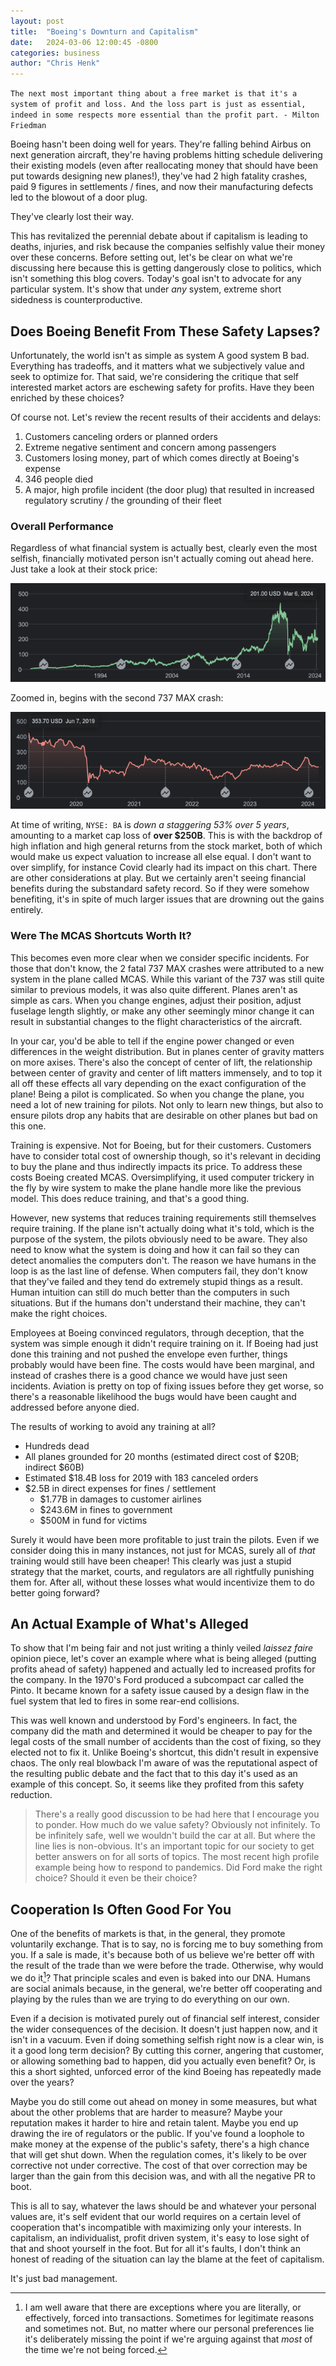 ```yaml
---
layout: post
title:  "Boeing's Downturn and Capitalism"
date:   2024-03-06 12:00:45 -0800
categories: business
author: "Chris Henk"
---
```


`The next most important thing about a free market is that it's a system of profit and loss. And the loss part is just as essential, indeed in some respects more essential than the profit part. - Milton Friedman`

Boeing hasn't been doing well for years. They're falling behind Airbus on next generation aircraft, they're having problems hitting schedule delivering their existing models (even after reallocating money that should have been put towards designing new planes!), they've had 2 high fatality crashes, paid 9 figures in settlements / fines, and now their manufacturing defects led to the blowout of a door plug.

They've clearly lost their way.

This has revitalized the perennial debate about if capitalism is leading to deaths, injuries, and risk because the companies selfishly value their money over these concerns. Before setting out, let's be clear on what we're discussing here because this is getting dangerously close to politics, which isn't something this blog covers. Today's goal isn't to advocate for any particular system. It's show that under *any* system, extreme short sidedness is counterproductive.  

## Does Boeing Benefit From These Safety Lapses?

Unfortunately, the world isn't as simple as system A good system B bad. Everything has tradeoffs, and it matters what we subjectively value and seek to optimize for. That said, we're considering the critique that self interested market actors are eschewing safety for profits. Have they been enriched by these choices?

Of course not. Let's review the recent results of their accidents and delays:

1. Customers canceling orders or planned orders
2. Extreme negative sentiment and concern among passengers
3. Customers losing money, part of which comes directly at Boeing's expense
4. 346 people died
5. A major, high profile incident (the door plug) that resulted in increased regulatory scrutiny / the grounding of their fleet

### Overall Performance

Regardless of what financial system is actually best, clearly even the most selfish, financially motivated person isn't actually coming out ahead here. Just take a look at their stock price:

![image-20240306135738413](/assets/img/boeing-capitalism.assets/image-20240306135738413.png) 

Zoomed in, begins with the second 737 MAX crash:

![image-20240306135851425](/assets/img/boeing-capitalism.assets/image-20240306135851425.png)

At time of writing, `NYSE: BA` is *down a staggering 53% over 5 years*, amounting to a market cap loss of **over $250B**. This is with the backdrop of high inflation and high general returns from the stock market, both of which would make us expect valuation to increase all else equal. I don't want to over simplify, for instance Covid clearly had its impact on this chart. There are other considerations at play. But we certainly aren't seeing financial benefits during the substandard safety record. So if they were somehow benefiting, it's in spite of much larger issues that are drowning out the gains entirely.

### Were The MCAS Shortcuts Worth It?

This becomes even more clear when we consider specific incidents. For those that don't know, the 2 fatal 737 MAX crashes were attributed to a new system in the plane called MCAS. While this variant of the 737 was still quite similar to previous models, it was also quite different. Planes aren't as simple as cars. When you change engines, adjust their position, adjust fuselage length slightly, or make any other seemingly minor change it can result in substantial changes to the flight characteristics of the aircraft.

In your car, you'd be able to tell if the engine power changed or even differences in the weight distribution. But in planes center of gravity matters on more axises. There's also the concept of center of lift, the relationship between center of gravity and center of lift matters immensely, and to top it all off these effects all vary depending on the exact configuration of the plane! Being a pilot is complicated. So when you change the plane, you need a lot of new training for pilots. Not only to learn new things, but also to ensure pilots drop any habits that are desirable on other planes but bad on this one.

Training is expensive. Not for Boeing, but for their customers. Customers have to consider total cost of ownership though, so it's relevant in deciding to buy the plane and thus indirectly impacts its price. To address these costs Boeing created MCAS. Oversimplifying, it used computer trickery in the fly by wire system to make the plane handle more like the previous model. This does reduce training, and that's a good thing. 

However, new systems that reduces training requirements still themselves require training. If the plane isn't actually doing what it's told, which is the purpose of the system, the pilots obviously need to be aware. They also need to know what the system is doing and how it can fail so they can detect anomalies the computers don't. The reason we have humans in the loop is as the last line of defense. When computers fail, they don't know that they've failed and they tend do extremely stupid things as a result. Human intuition can still do much better than the computers in such situations. But if the humans don't understand their machine, they can't make the right choices.

Employees at Boeing convinced regulators, through deception, that the system was simple enough it didn't require training on it. If Boeing had just done this training and not pushed the envelope even further, things probably would have been fine. The costs would have been marginal, and instead of crashes there is a good chance we would have just seen incidents. Aviation is pretty on top of fixing issues before they get worse, so there's a reasonable likelihood the bugs would have been caught and addressed before anyone died.

The results of working to avoid any training at all?

- Hundreds dead
- All planes grounded for 20 months (estimated direct cost of $20B; indirect \$60B)
- Estimated $18.4B loss for 2019 with 183 canceled orders
- $2.5B in direct expenses for fines / settlement
  - $1.77B in damages to customer airlines
  - $243.6M in fines to government
  - $500M in fund for victims

Surely it would have been more profitable to just train the pilots. Even if we consider doing this in many instances, not just for MCAS, surely all of *that* training would still have been cheaper! This clearly was just a stupid strategy that the market, courts, and regulators are all rightfully punishing them for. After all, without these losses what would incentivize them to do better going forward?

## An Actual Example of What's Alleged

To show that I'm being fair and not just writing a thinly veiled *laissez faire* opinion piece, let's cover an example where what is being alleged (putting profits ahead of safety) happened and actually led to increased profits for the company. In the 1970's Ford produced a subcompact car called the Pinto. It became known for a safety issue caused by a design flaw in the fuel system that led to fires in some rear-end collisions.

This was well known and understood by Ford's engineers. In fact, the company did the math and determined it would be cheaper to pay for the legal costs of the small number of accidents than the cost of fixing, so they elected not to fix it. Unlike Boeing's shortcut, this didn't result in expensive chaos. The only real blowback I'm aware of was the reputational aspect of the resulting public debate and the fact that to this day it's used as an example of this concept. So, it seems like they profited from this safety reduction.

> There's a really good discussion to be had here that I encourage you to ponder. How much do we value safety? Obviously not infinitely. To be infinitely safe, well we wouldn't build the car at all. But where the line lies is non-obvious. It's an important topic for our society to get better answers on for all sorts of topics. The most recent high profile example being how to respond to pandemics. Did Ford make the right choice? Should it even be their choice?

## Cooperation Is Often Good For You

One of the benefits of markets is that, in the general, they promote voluntarily exchange. That is to say, no is forcing me to buy something from you. If a sale is made, it's because both of us believe we're better off with the result of the trade than we were before the trade. Otherwise, why would we do it[^1]? That principle scales and even is baked into our DNA. Humans are social animals because, in the general, we're better off cooperating and playing by the rules than we are trying to do everything on our own.

Even if a decision is motivated purely out of financial self interest, consider the wider consequences of the decision. It doesn't just happen now, and it isn't in a vacuum. Even if doing something selfish right now is a clear win, is it a good long term decision? By cutting this corner, angering that customer, or allowing something bad to happen, did you actually even benefit? Or, is this a short sighted, unforced error of the kind Boeing has repeatedly made over the years?

Maybe you do still come out ahead on money in some measures, but what about the other problems that are harder to measure? Maybe your reputation makes it harder to hire and retain talent. Maybe you end up drawing the ire of regulators or the public. If you've found a loophole to make money at the expense of the public's safety, there's a high chance that will get shut down. When the regulation comes, it's likely to be over corrective not under corrective. The cost of that over correction may be larger than the gain from this decision was, and with all the negative PR to boot.

This is all to say, whatever the laws should be and whatever your personal values are, it's self evident that our world requires on a certain level of cooperation that's incompatible with maximizing only your interests. In capitalism, an individualist, profit driven system, it's easy to lose sight of that and shoot yourself in the foot. But for all it's faults, I don't think an honest of reading of the situation can lay the blame at the feet of capitalism.

It's just bad management.

[^1]: I am well aware that there are exceptions where you are literally, or effectively, forced into transactions. Sometimes for legitimate reasons and sometimes not. But, no matter where our personal preferences lie it's deliberately missing the point if we're arguing against that *most* of the time we're not being forced.